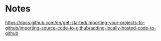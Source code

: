 # Notes

https://docs.github.com/en/get-started/importing-your-projects-to-github/importing-source-code-to-github/adding-locally-hosted-code-to-github

